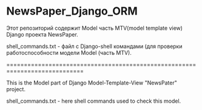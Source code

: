 # NewsPaper_Django_ORM

Этот репозиторий содержит Model часть MTV(model template view) Django проекта NewsPaper.

shell_commands.txt - файл с Django-shell командами (для проверки работоспособности модели Model (часть MTV).

============================================================================

This is the Model part of Django Model-Template-View "NewsPater" project.

shell_commands.txt - here shell commands used to check this model.
